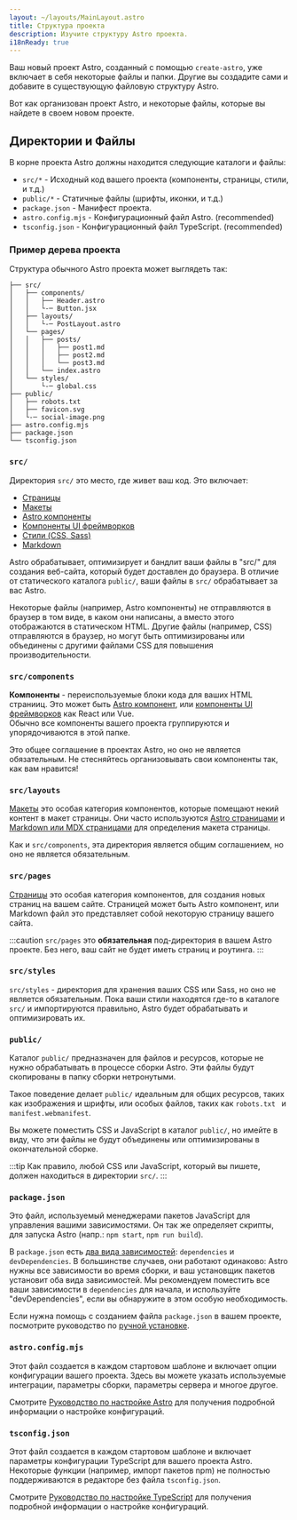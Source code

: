 ```yaml
---
layout: ~/layouts/MainLayout.astro
title: Структура проекта
description: Изучите структуру Astro проекта.
i18nReady: true
---
```


Ваш новый проект Astro, созданный с помощью `create-astro`, уже включает в себя некоторые файлы и папки.
Другие вы создадите сами и добавите в существующую файловую структуру Astro.

Вот как организован проект Astro, и некоторые файлы, которые вы найдете в своем новом проекте.

## Директории и Файлы

В корне проекта Astro должны находится следующие каталоги и файлы:

- `src/*` - Исходный код вашего проекта (компоненты, страницы, стили, и т.д.)
- `public/*` - Статичные файлы (шрифты, иконки, и т.д.)
- `package.json` - Манифест проекта.
- `astro.config.mjs` - Конфигурационный файл Astro. (recommended)
- `tsconfig.json` - Конфигурационный файл TypeScript. (recommended)

### Пример дерева проекта

Структура обычного Astro проекта может выглядеть так:

```
├── src/
│   ├── components/
│   │   ├── Header.astro
│   │   └-─ Button.jsx
│   ├── layouts/
│   │   └-─ PostLayout.astro
│   └── pages/
│   │   ├── posts/
│   │   │   ├── post1.md
│   │   │   ├── post2.md
│   │   │   └── post3.md
│   │   └── index.astro
│   └── styles/
│       └-─ global.css
├── public/
│   ├── robots.txt
│   ├── favicon.svg
│   └-─ social-image.png
├── astro.config.mjs
├── package.json
└── tsconfig.json

```

### `src/`

Директория `src/` это место, где живет ваш код. Это включает:

- [Страницы](/ru/core-concepts/astro-pages/)
- [Макеты](/ru/core-concepts/layouts/)
- [Astro компоненты](/ru/core-concepts/astro-components/)
- [Компоненты UI фреймворков](/ru/core-concepts/framework-components/)
- [Стили (CSS, Sass)](/ru/guides/styling/)
- [Markdown](/ru/guides/markdown-content/)

Astro обрабатывает, оптимизирует и бандлит ваши файлы в "src/" для создания веб-сайта, который будет доставлен до браузера.
В отличие от статического каталога `public/`, ваши файлы в `src/` обрабатывает за вас Astro.

Некоторые файлы (например, Astro компоненты) не отправляются в браузер в том виде, в каком они написаны, а вместо этого отображаются в статическом HTML.
Другие файлы (например, CSS) отправляются в браузер, но могут быть оптимизированы или объединены с другими файлами CSS для повышения производительности.

### `src/components`

**Компоненты** - переиспользуемые блоки кода для ваших HTML странииц. 
Это может быть [Astro компонент](/ru/core-concepts/astro-components/),
или [компоненты UI фреймворков](/ru/core-concepts/framework-components/) как React или Vue.  
Обычно все компоненты вашего проекта группируются и упорядочиваются в этой папке.

Это общее соглашение в проектах Astro, но оно не является обязательным. Не стесняйтесь организовывать свои компоненты так, как вам нравится!

### `src/layouts`

[Макеты](/ru/core-concepts/layouts/) это особая категория компонентов, которые помещают некий контент в макет страницы.
Они часто используются [Astro страницами](/ru/core-concepts/astro-pages/) и
[Markdown или MDX страницами](/ru/guides/markdown-content/) для определения макета страницы.

Как и `src/components`, эта директория является общим соглашением, но оно не является обязательным.

### `src/pages`

[Страницы](/ru/core-concepts/astro-pages/) это особая категория компонентов, для создания новых страниц на вашем сайте.
Страницей может быть Astro компонент, или Markdown файл это представляет собой некоторую страницу вашего сайта.

:::caution
`src/pages` это **обязательная** под-директория в вашем Astro проекте. Без него, ваш сайт не будет иметь страниц и роутинга.
:::

### `src/styles`

`src/styles` - директория для хранения ваших CSS или Sass, но оно не является обязательным.
Пока ваши стили находятся где-то в каталоге `src/` и импортируются правильно, Astro будет обрабатывать и оптимизировать их.

### `public/`

Каталог `public/` предназначен для файлов и ресурсов, которые не нужно обрабатывать в процессе сборки Astro.
Эти файлы будут скопированы в папку сборки нетронутыми.

Такое поведение делает `public/` идеальным для общих ресурсов, таких как изображения и шрифты, или особых файлов,
таких как `robots.txt ` и `manifest.webmanifest`.

Вы можете поместить CSS и JavaScript в каталог `public/`, но имейте в виду, что эти файлы не будут объединены 
или оптимизированы в окончательной сборке.

:::tip
Как правило, любой CSS или JavaScript, который вы пишете, должен находиться в директории `src/`.
:::

### `package.json`

Это файл, используемый менеджерами пакетов JavaScript для управления вашими зависимостями.
Он так же определяет скрипты, для запуска Astro (напр.: `npm start`, `npm run build`).

В `package.json` есть [два вида зависимостей](https://docs.npmjs.com/specifying-dependencies-and-devdependencies-in-a-package-json-file):
`dependencies` и `devDependencies`.
В большинстве случаев, они работают одинаково: Astro нужны все зависимости во время сборки, и ваш установщик пакетов установит оба вида зависимостей.
Мы рекомендуем поместить все ваши зависимости в `dependencies` для начала, и используйте "devDependencies", если вы обнаружите в этом особую необходимость.

Если нужна помощь с созданием файла `package.json` в вашем проекте, посмотрите руководство по [ручной установке](/en/install/manual/).

### `astro.config.mjs`

Этот файл создается в каждом стартовом шаблоне и включает опции конфигурации вашего проекта.
Здесь вы можете указать используемые интеграции, параметры сборки, параметры сервера и многое другое.

Смотрите [Руководство по настройке Astro](/ru/guides/configuring-astro/) для получения подробной информации о настройке конфигураций.

### `tsconfig.json`

Этот файл создается в каждом стартовом шаблоне и включает параметры конфигурации TypeScript для вашего проекта Astro.
Некоторые функции (например, импорт пакетов npm) не полностью поддерживаются в редакторе без файла `tsconfig.json`.

Смотрите [Руководство по настройке TypeScript](/en/guides/typescript/) для получения подробной информации о настройке конфигураций.
